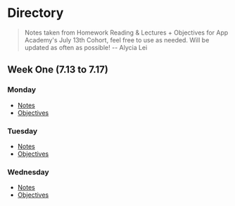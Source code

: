 # **Directory**

> Notes taken from Homework Reading & Lectures + Objectives for App Academy's July 13th Cohort, feel free to use as needed. Will be updated as often as possible!
> -- Alycia Lei

## **Week One** (7.13 to 7.17)

### **Monday**

- [Notes](7.13-7.17/Monday/Notes.md)
- [Objectives](7.13-7.17/Monday/Objectives.md)

### **Tuesday**

- [Notes](7.13-7.17/Tuesday/Notes.md)
- [Objectives](7.13-7.17/Tuesday/Objectives.md)

### **Wednesday**

- [Notes](7.13-7.17/Wednesday/Notes.md)
- [Objectives](7.13-7.17/Wednesday/Objectives.md)
